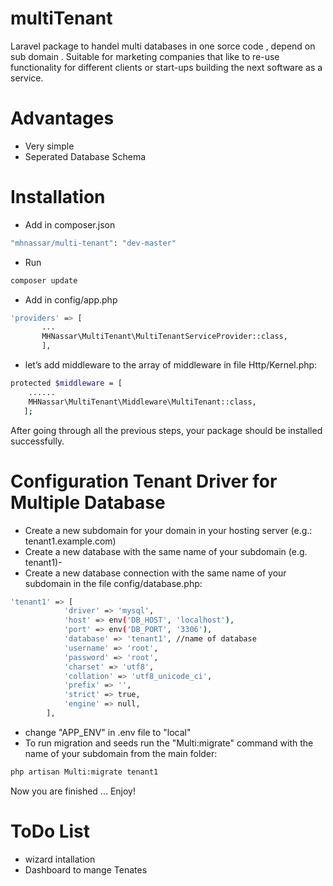 # multiTenant
Laravel package to handel multi databases in one sorce code , depend on sub domain .
Suitable for marketing companies that like to re-use functionality for different clients or start-ups building the next software as a service.

# Advantages 
- Very simple
- Seperated Database Schema 

# Installation 
 - Add in composer.json 
```bash
"mhnassar/multi-tenant": "dev-master"
```
 - Run 
 ```bash
composer update
```
- Add  in config/app.php 
 ```bash
 'providers' => [
        ...
        MHNassar\MultiTenant\MultiTenantServiceProvider::class,
        ],
```
- let’s add middleware to the array of middleware in file Http/Kernel.php: 
 ```bash
 protected $middleware = [
     ......
     MHNassar\MultiTenant\Middleware\MultiTenant::class,
    ];

```
After going through all the previous steps, your package should be installed successfully.

# Configuration Tenant Driver for Multiple Database

- Create a new subdomain for your domain in your hosting server (e.g.: tenant1.example.com)
- Create a new database with the same name of your subdomain (e.g. tenant1)- 
- Create a new database connection with the same name of your subdomain in the file config/database.php:

```bash 
'tenant1' => [
            'driver' => 'mysql',
            'host' => env('DB_HOST', 'localhost'),
            'port' => env('DB_PORT', '3306'),
            'database' => 'tenant1', //name of database 
            'username' => 'root',
            'password' => 'root',
            'charset' => 'utf8',
            'collation' => 'utf8_unicode_ci',
            'prefix' => '',
            'strict' => true,
            'engine' => null,
        ],

```
- change "APP_ENV" in .env file  to "local"
- To run migration and seeds run the "Multi:migrate" command with the name of your subdomain from the main folder:
```bash
php artisan Multi:migrate tenant1
```
Now you are finished ... Enjoy!

# ToDo List 
- wizard intallation 
- Dashboard to mange Tenates 

